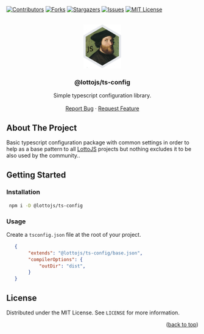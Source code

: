 <a name="readme-top"></a>

[![Contributors][contributors-shield]][contributors-url]
[![Forks][forks-shield]][forks-url]
[![Stargazers][stars-shield]][stars-url]
[![Issues][issues-shield]][issues-url]
[![MIT License][license-shield]][license-url]

<br />
<div align="center">
  <a href="https://github.com/lottojs/ts-config">
    <img src=".github/logo.png" alt="Logo" width="100" height="115">
  </a>

  <h3 align="center">@lottojs/ts-config</h3>

  <p align="center">
    Simple typescript configuration library.
    <br />
    <br />
    <a href="https://github.com/lottojs/ts-config/issues">Report Bug</a>
    ·
    <a href="https://github.com/lottojs/ts-config/issues">Request Feature</a>
  </p>
</div>


## About The Project

Basic typescript configuration package with common settings in order to help as a base pattern to all [LottoJS](https://github.com/lottojs) projects but nothing excludes it to be also used by the community..


<!-- GETTING STARTED -->
## Getting Started

### Installation
   ```sh
    npm i -D @lottojs/ts-config
   ```
### Usage
Create a `tsconfig.json` file at the root of your project.
```json
   {
        "extends": "@lottojs/ts-config/base.json",
        "compilerOptions": {
            "outDir": "dist",
        }
   }
```

## License

Distributed under the MIT License. See `LICENSE` for more information.

<p align="right">(<a href="#readme-top">back to top</a>)</p>


[contributors-shield]: https://img.shields.io/github/contributors/lottojs/ts-config.svg?style=for-the-badge
[contributors-url]: https://github.com/lottojs/ts-config/graphs/contributors
[forks-shield]: https://img.shields.io/github/forks/lottojs/ts-config.svg?style=for-the-badge
[forks-url]: https://github.com/lottojs/ts-config/network/members
[stars-shield]: https://img.shields.io/github/stars/lottojs/ts-config.svg?style=for-the-badge
[stars-url]: https://github.com/lottojs/ts-config/stargazers
[issues-shield]: https://img.shields.io/github/issues/lottojs/ts-config.svg?style=for-the-badge
[issues-url]: https://github.com/lottojs/ts-config/issues
[license-shield]: https://img.shields.io/github/license/lottojs/ts-config.svg?style=for-the-badge
[license-url]: https://github.com/lottojs/ts-config/blob/master/LICENSE.txt
